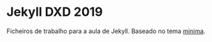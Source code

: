 # Jekyll DXD 2019

Ficheiros de trabalho para a aula de Jekyll.
Baseado no tema [minima](https://github.com/jekyll/minima).